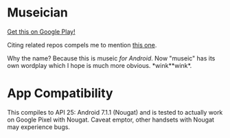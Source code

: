 # Museician

[Get this on Google Play!](https://play.google.com/store/apps/details?id=net.skytreader.museician&hl=en)

Citing related repos compels me to mention [this one](https://github.com/skytreader/museic).

Why the name? Because this is museic _for Android_. Now "museic" has its own
wordplay which I hope is much more obvious. \*wink\*\*wink\*.

# App Compatibility

This compiles to API 25: Android 7.1.1 (Nougat) and is tested to actually work
on Google Pixel with Nougat. Caveat emptor, other handsets with Nougat may
experience bugs.
